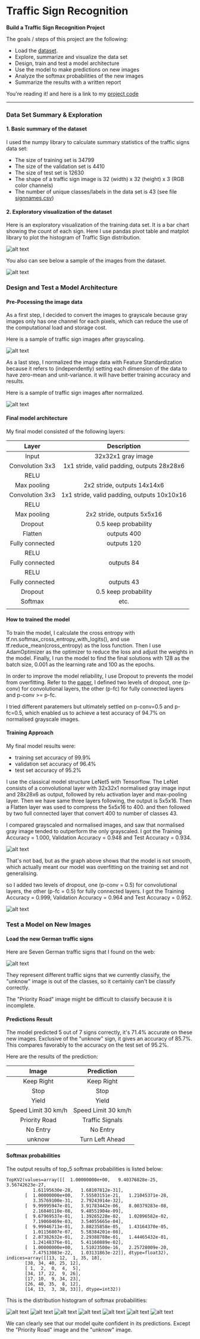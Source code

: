 # **Traffic Sign Recognition** 

**Build a Traffic Sign Recognition Project**

The goals / steps of this project are the following:
* Load the [dataset](https://s3-us-west-1.amazonaws.com/udacity-selfdrivingcar/traffic-signs-data.zip). 
* Explore, summarize and visualize the data set
* Design, train and test a model architecture
* Use the model to make predictions on new images
* Analyze the softmax probabilities of the new images
* Summarize the results with a written report

You're reading it! and here is a link to my [project code](https://github.com/jingr1/CarND-Traffic-Sign-Classifier-Project/blob/master/Traffic_Sign_Classifier.ipynb)

[//]: # (Image References)

[image1]: ./writeup/Histogram_of_Traffic_Sign_distribution.png "Visualization"
[image2]: ./writeup/image_samples.png "Visualization"
[image3]: ./writeup/grayscaled.png "grayscale"
[image4]: ./writeup/normalized.png "normalized"
[image5]: ./writeup/accuracy_normalized.png "accuracy_normalized"
[image6]: ./writeup/accuracy_dropout0.5.png "accuracy_dropout0.5"
[image7]: ./writeup/new_images.png "new_images"
[image8]: ./writeup/softmax_1.png "Traffic Sign"
[image9]: ./writeup/softmax_2.png "Traffic Sign"
[image10]: ./writeup/softmax_3.png "Traffic Sign"
[image11]: ./writeup/softmax_4.png "Traffic Sign"
[image12]: ./writeup/softmax_5.png "Traffic Sign"
[image13]: ./writeup/softmax_6.png "Traffic Sign"
[image14]: ./writeup/softmax_7.png "Traffic Sign"


---

### Data Set Summary & Exploration

#### 1. Basic summary of the dataset
I used the numpy library to calculate summary statistics of the traffic
signs data set:

* The size of training set is 34799
* The size of the validation set is 4410
* The size of test set is 12630
* The shape of a traffic sign image is 32 (width) x 32 (height) x 3 (RGB color channels)
* The number of unique classes/labels in the data set is 43 (see file [signnames.csv](./signnames.csv))

#### 2. Exploratory visualization of the dataset
Here is an exploratory visualization of the training data set. It is a bar chart showing the count of each sign. Here I use pandas pivot table and matplot library to plot the histogram of Traffic Sign distribution.

![alt text][image1]

You also can see below a sample of the images from the dataset.

![alt text][image2]


### Design and Test a Model Architecture

#### Pre-Pocessing the image data
As a first step, I decided to convert the images to grayscale because gray images only has one channel for each pixels, which can reduce the use of the computational load and storage cost.

Here is a sample of traffic sign images after grayscaling.

![alt text][image3]

As a last step, I normalized the image data with Feature Standardization because it refers to (independently) setting each dimension of the data to have zero-mean and unit-variance. it will have better training accuracy and results.

Here is a sample of traffic sign images after normalized.

![alt text][image4]

#### Final model architecture
My final model consisted of the following layers:

| Layer                 |     Description                               | 
|:---------------------:|:---------------------------------------------:| 
| Input                 | 32x32x1 gray image                            | 
| Convolution 3x3       | 1x1 stride, valid padding, outputs 28x28x6    |
| RELU                  |                                               |
| Max pooling           | 2x2 stride, outputs 14x14x6                   |
| Convolution 3x3       | 1x1 stride, valid padding, outputs 10x10x16   |
| RELU                  |                                               |
| Max pooling           | 2x2 stride, outputs 5x5x16                    |
| Dropout               | 0.5 keep probability                          |
| Flatten               | outputs 400                                   |
| Fully connected       | outputs 120                                   |
| RELU                  |                                               |
| Fully connected       | outputs 84                                    |
| RELU                  |                                               |
| Fully connected       | outputs 43                                    |
| Dropout               | 0.5 keep probability                          |
| Softmax               | etc.                                          |
|                       |                                               |

#### How to trained the model
To train the model, I calculate the cross entropy with tf.nn.softmax_cross_entropy_with_logits(), and use tf.reduce_mean(cross_entropy) as the loss function.
Then I use AdamOptimizer as the optimizer to reduce the loss and adjust the weights in the model.
Finally, I run the model to find the final solutions with 128 as the batch size, 0.001 as the learning rate and 100 as the epochs.

In order to improve the model reliability, I use Dropout to prevents the model from overfitting.
Refer to the [paper](http://jmlr.org/papers/volume15/srivastava14a/srivastava14a.pdf),
I defined two levels of dropout, one (p-conv) for convolutional layers, the other (p-fc) for fully connected layers and p-conv >= p-fc.

I tried different paratemers but ultimately settled on p-conv=0.5 and p-fc=0.5, which enabled us to achieve a test accuracy of 94.7% on normalised grayscale images.
#### Training Approach

My final model results were:
* training set accuracy of 99.9%
* validation set accuracy of 96.4% 
* test set accuracy of 95.2%

I use the classical model structure LeNet5 with Tensorflow. The LeNet consists of a convolutional layer with 32x32x1 normalised gray image input and 28x28x6 as output, followed by relu activation layer and max-pooling layer. Then we have same three layers following, the output is 5x5x16. Then a Flatten layer was used to compress the 5x5x16 to 400. and then followed by two full connected layer that convert 400 to number of classes 43. 

 I compared grayscaled and normalised images, and saw that normalised gray image tended to outperform the only grayscaled. I got the Training Accuracy = 1.000, Validation Accuracy = 0.948 and Test Accuracy = 0.934. 

 ![alt text][image5]

 That's not bad, but as the graph above shows that the model is not smooth, which actually meant our model was overfitting on the training set and not generalising.

so I added two levels of dropout, one (p-conv = 0.5) for convolutional layers, the other (p-fc = 0.5) for fully connected layers. I got the Training Accuracy = 0.999, Validation Accuracy = 0.964 and Test Accuracy = 0.952. 

 ![alt text][image6]

### Test a Model on New Images

#### Load the new German traffic signs
Here are Seven German traffic signs that I found on the web:

![alt text][image7]

They represent different traffic signs that we currently classify, the "unknow" image is out of the classes, so it certainly can't be classify correctly.

The "Priority Road" image might be difficult to classify because it is incomplete. 

#### Predictions Result

The model predicted 5 out of 7 signs correctly, it's 71.4% accurate on these new images.
Exclusive of the "unknow" sign, it gives an accuracy of 85.7%. This compares favorably to the accuracy on the test set of 95.2%.

Here are the results of the prediction:

| Image                 |     Prediction                                | 
|:---------------------:|:---------------------------------------------:| 
| Keep Right            | Keep Right                                    | 
| Stop                  | Stop                                          |
| Yield                 | Yield                                         |
| Speed Limit 30 km/h   | Speed Limit 30 km/h                           |
| Priority Road         | Traffic Signals                               |
| No Entry              | No Entry                                      |
| unknow                | Turn Left Ahead                               |

#### Softmax probabilities

The output results of top_5 softmax probabilities is listed below:

```
TopKV2(values=array([[  1.00000000e+00,   9.40376828e-25,   3.56742623e-27,
          1.61195630e-28,   1.68107812e-31],
       [  1.00000000e+00,   7.55503151e-21,   1.21045371e-28,
          3.35769100e-31,   2.79243914e-32],
       [  9.99995947e-01,   3.91783442e-06,   8.00379283e-08,
          2.16840110e-08,   9.48551904e-09],
       [  9.67969537e-01,   1.39265228e-02,   1.02096582e-02,
          7.19060469e-03,   3.54055665e-04],
       [  9.99946713e-01,   3.88235858e-05,   1.43164370e-05,
          1.01156807e-07,   5.58384201e-08],
       [  2.87382632e-01,   2.29388788e-01,   1.44465432e-01,
          1.24148376e-01,   5.41160889e-02],
       [  1.00000000e+00,   1.51023500e-16,   2.25728009e-20,
          7.47513083e-22,   1.03131863e-22]], dtype=float32), indices=array([[13, 12,  1, 35, 18],
       [38, 34, 40, 25, 12],
       [ 1,  2,  0,  4,  5],
       [34, 17, 22,  9, 26],
       [17, 10,  9, 34, 23],
       [26, 40, 35,  8, 12],
       [14, 13,  3, 38, 33]], dtype=int32))
```
This is the distribution histogram of softmax probabilities:

![alt text][image8] ![alt text][image9] ![alt text][image10] 
![alt text][image11] ![alt text][image12] ![alt text][image13] 
![alt text][image14]

We can clearly see that our model quite confident in its predictions. Except the "Priority Road" image and the "unknow" image.

